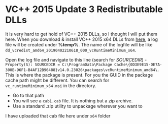 # VC++ 2015 Update 3 Redistributable DLLs

It is very hard to get hold of VC++ 2015 DLLs, so I thought I will put them here. When you download & install VC++ 2015 x64 DLLs from [here](https://www.microsoft.com/en-us/download/details.aspx?id=53587), a log file will be created under __%temp%__. 
The name of the logfile will be like `dd_vcredist_amd64_20190402210618_000_vcRuntimeMinimum_x64`.

Open the log file and navigate to this line (search for _SOURCEDIR_) - `Property(S): SOURCEDIR = C:\ProgramData\Package Cache\{0D3E9E15-DE7A-300B-96F1-B4AF12B96488}v14.0.23026\packages\vcRuntimeMinimum_amd64\`. This is where the package is present. For you the GUID in the package cache path might be different. You can search for `vc_runtimeMinimum_x64.msi` in the directory.

- Go to that path
- You will see a `cab1.cab` file. It is nothing but a zip archive.
- Use a standard .zip utility to unpackage wherever you want to

I have uploaded that cab file here under `x64` folder
